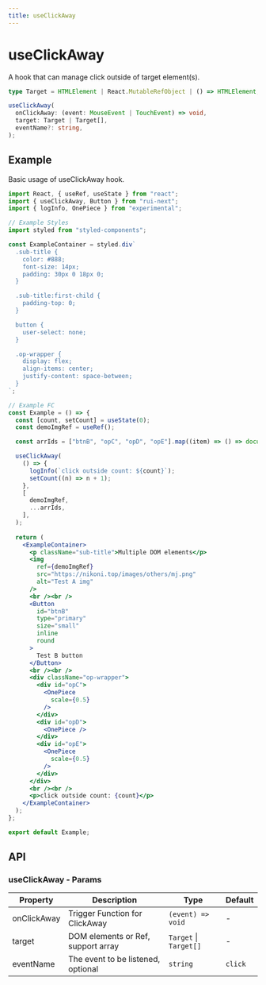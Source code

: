 ```yaml
---
title: useClickAway
---
```


# useClickAway

A hook that can manage click outside of target element(s).

```ts
type Target = HTMLElement | React.MutableRefObject | () => HTMLElement;

useClickAway(
  onClickAway: (event: MouseEvent | TouchEvent) => void,
  target: Target | Target[],
  eventName?: string,
);
```

## Example

Basic usage of useClickAway hook.

```jsx live=local
import React, { useRef, useState } from "react";
import { useClickAway, Button } from "rui-next";
import { logInfo, OnePiece } from "experimental";

// Example Styles
import styled from "styled-components";

const ExampleContainer = styled.div`
  .sub-title {
    color: #888;
    font-size: 14px;
    padding: 30px 0 18px 0;
  }

  .sub-title:first-child {
    padding-top: 0;
  }

  button {
    user-select: none;
  }

  .op-wrapper {
    display: flex;
    align-items: center;
    justify-content: space-between;
  }
`;

// Example FC
const Example = () => {
  const [count, setCount] = useState(0);
  const demoImgRef = useRef();

  const arrIds = ["btnB", "opC", "opD", "opE"].map((item) => () => document.getElementById(item));

  useClickAway(
    () => {
      logInfo(`click outside count: ${count}`);
      setCount((n) => n + 1);
    },
    [
      demoImgRef,
      ...arrIds,
    ],
  );
  
  return (
    <ExampleContainer>
      <p className="sub-title">Multiple DOM elements</p>
      <img
        ref={demoImgRef}
        src="https://nikoni.top/images/others/mj.png"
        alt="Test A img"
      />
      <br /><br />
      <Button
        id="btnB"
        type="primary"
        size="small"
        inline
        round
      >
        Test B button
      </Button>
      <br /><br />
      <div className="op-wrapper">
        <div id="opC">
          <OnePiece
            scale={0.5}
          />
        </div>
        <div id="opD">
          <OnePiece />
        </div>
        <div id="opE">
          <OnePiece
            scale={0.5}
          />
        </div>
      </div>
      <br /><br />
      <p>click outside count: {count}</p>
    </ExampleContainer>
  );
};

export default Example;
```

## API

### useClickAway - Params

| Property | Description                                 | Type                   | Default |
|----------|---------------------------------------------|------------------------|---------|
| onClickAway | Trigger Function for ClickAway  | `(event) => void` | - |
| target | DOM elements or Ref, support array | `Target` \| `Target[]` | - |
| eventName | The event to be listened, optional | `string` | `click` |
